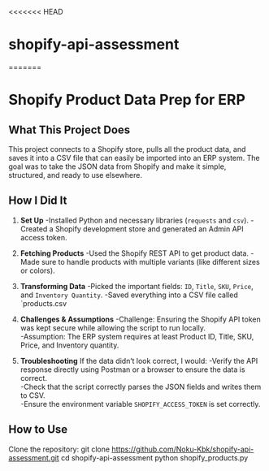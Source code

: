 <<<<<<< HEAD
# shopify-api-assessment
=======
# Shopify Product Data Prep for ERP

## What This Project Does
This project connects to a Shopify store, pulls all the product data, and saves it into a CSV file that can easily be imported into an ERP system. The goal was to take the JSON data from Shopify and make it simple, structured, and ready to use elsewhere.

## How I Did It
1. **Set Up**
   -Installed Python and necessary libraries (`requests` and `csv`).
   -Created a Shopify development store and generated an Admin API access token.

2. **Fetching Products**
   -Used the Shopify REST API to get product data.
   -Made sure to handle products with multiple variants (like different sizes or colors).

3. **Transforming Data**
   -Picked the important fields: `ID`, `Title`, `SKU`, `Price`, and `Inventory Quantity`.
   -Saved everything into a CSV file called `products.csv
   
4. **Challenges & Assumptions**
   -Challenge: Ensuring the Shopify API token was kept secure while allowing the script to run locally.  
   -Assumption: The ERP system requires at least Product ID, Title, SKU, Price, and Inventory quantity.

5. **Troubleshooting**
If the data didn’t look correct, I would:
   -Verify the API response directly using Postman or a browser to ensure the data is correct.  
   -Check that the script correctly parses the JSON fields and writes them to CSV.  
   -Ensure the environment variable `SHOPIFY_ACCESS_TOKEN` is set correctly.  
   

## How to Use
Clone the repository:
git clone https://github.com/Noku-Kbk/shopify-api-assessment.git
cd shopify-api-assessment
python shopify_products.py

